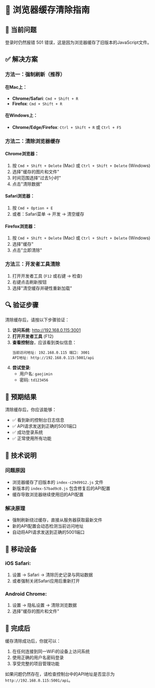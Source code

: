# 🔄 浏览器缓存清除指南

## 🚨 当前问题

登录时仍然报错 501 错误，这是因为浏览器缓存了旧版本的JavaScript文件。

## ✅ 解决方案

### 方法一：强制刷新（推荐）

#### 在Mac上：
- **Chrome/Safari**: `Cmd + Shift + R`
- **Firefox**: `Cmd + Shift + R`

#### 在Windows上：
- **Chrome/Edge/Firefox**: `Ctrl + Shift + R` 或 `Ctrl + F5`

### 方法二：清除浏览器缓存

#### Chrome浏览器：
1. 按 `Cmd + Shift + Delete` (Mac) 或 `Ctrl + Shift + Delete` (Windows)
2. 选择"缓存的图片和文件"
3. 时间范围选择"过去1小时"
4. 点击"清除数据"

#### Safari浏览器：
1. 按 `Cmd + Option + E`
2. 或者：Safari菜单 → 开发 → 清空缓存

#### Firefox浏览器：
1. 按 `Cmd + Shift + Delete` (Mac) 或 `Ctrl + Shift + Delete` (Windows)
2. 选择"缓存"
3. 点击"立即清除"

### 方法三：开发者工具清除

1. 打开开发者工具 (`F12` 或右键 → 检查)
2. 右键点击刷新按钮
3. 选择"清空缓存并硬性重新加载"

## 🔍 验证步骤

清除缓存后，请按以下步骤验证：

1. **访问系统**: http://192.168.0.115:3001
2. **打开开发者工具** (F12)
3. **查看控制台**，应该看到类似信息：
   ```
   当前访问地址: 192.168.0.115 端口: 3001
   API地址: http://192.168.0.115:5001/api
   ```
4. **尝试登录**:
   - 用户名: `gaojimin`
   - 密码: `td123456`

## 🎯 预期结果

清除缓存后，你应该能够：
- ✅ 看到新的控制台日志信息
- ✅ API请求发送到正确的5001端口
- ✅ 成功登录系统
- ✅ 正常使用所有功能

## 🔧 技术说明

### 问题原因
- 浏览器缓存了旧版本的 `index-c29d9912.js` 文件
- 新版本的 `index-57bad9c0.js` 包含修复后的API配置
- 缓存导致浏览器继续使用旧的API配置

### 解决原理
- 强制刷新绕过缓存，直接从服务器获取最新文件
- 新的API配置会动态检测当前访问地址
- 自动将API请求发送到正确的5001端口

## 📱 移动设备

### iOS Safari:
1. 设置 → Safari → 清除历史记录与网站数据
2. 或者强制关闭Safari应用后重新打开

### Android Chrome:
1. 设置 → 隐私设置 → 清除浏览数据
2. 选择"缓存的图片和文件"

## 🚀 完成后

缓存清除成功后，你就可以：
1. 在任何连接到同一WiFi的设备上访问系统
2. 使用正确的用户名密码登录
3. 享受完整的项目管理功能

如果问题仍然存在，请检查控制台中的API地址是否显示为 `http://192.168.0.115:5001/api`。
